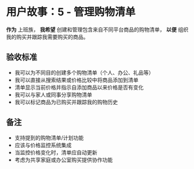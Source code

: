 # 用户故事：5 - 管理购物清单

**作为** 上班族，
**我希望** 创建和管理包含来自不同平台商品的购物清单，
**以便** 组织我的购买并跟踪我需要购买的商品。

## 验收标准

* 我可以为不同目的创建多个购物清单（个人、办公、礼品等）
* 我可以直接从搜索结果或价格比较中将商品添加到清单
* 清单显示当前价格并指示自添加商品以来价格是否有变化
* 我可以与家人或同事分享购物清单
* 我可以标记商品为已购买并跟踪我的购物历史

## 备注

* 支持提到的购物清单/计划功能
* 应该与价格监控系统集成
* 当监控价格变化时，清单应自动更新
* 考虑为共享家庭或办公室购买提供协作功能
